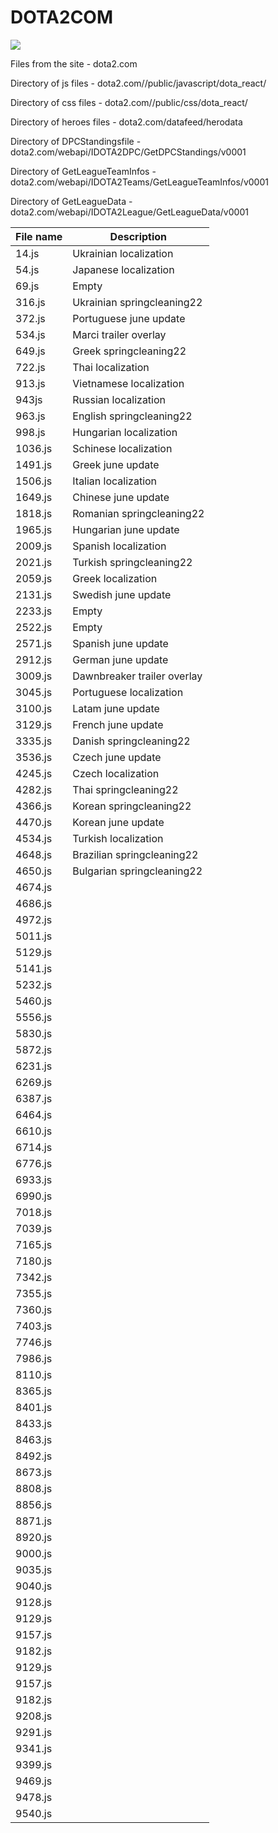 # DOTA2COM
<img src="https://dota2.ru/img/uploads/dota2-logo-official-v2.png">

Files from the site - dota2.com

Directory of js files - dota2.com//public/javascript/dota_react/

Directory of css files - dota2.com//public/css/dota_react/

Directory of heroes files - dota2.com/datafeed/herodata

Directory of DPCStandingsfile - dota2.com/webapi/IDOTA2DPC/GetDPCStandings/v0001

Directory of GetLeagueTeamInfos - dota2.com/webapi/IDOTA2Teams/GetLeagueTeamInfos/v0001

Directory of GetLeagueData - dota2.com/webapi/IDOTA2League/GetLeagueData/v0001

| File name | Description |
| ---       | ---         |
| 14.js     | Ukrainian localization             |
| 54.js     | Japanese localization            |
| 69.js     | Empty             |
| 316.js    | Ukrainian springcleaning22             |
| 372.js    | Portuguese june update             |
| 534.js    | Marci trailer overlay             |
| 649.js    | Greek springcleaning22            |
| 722.js    | Thai localization             |
| 913.js    | Vietnamese localization             |
| 943js     | Russian localization             |
| 963.js    | English springcleaning22             |
| 998.js    | Hungarian localization            |
| 1036.js   | Schinese localization           |
| 1491.js   | Greek june update             |
| 1506.js   | Italian localization          |
| 1649.js   | Chinese june update            |
| 1818.js   | Romanian springcleaning22             |
| 1965.js   | Hungarian june update            |
| 2009.js   | Spanish localization             |
| 2021.js   | Turkish springcleaning22             |
| 2059.js   | Greek localization           |
| 2131.js   | Swedish june update           |
| 2233.js   | Empty            |
| 2522.js   | Empty            |
| 2571.js   | Spanish june update            |
| 2912.js   | German june update            |
| 3009.js   | Dawnbreaker trailer overlay             |
| 3045.js   | Portuguese localization           |
| 3100.js   | Latam june update            |
| 3129.js   | French june update            |
| 3335.js   | Danish springcleaning22           |
| 3536.js   | Czech june update           |
| 4245.js   | Czech localization           |
| 4282.js   | Thai springcleaning22           |
| 4366.js   | Korean springcleaning22            |
| 4470.js   | Korean june update            |
| 4534.js   | Turkish localization            |
| 4648.js   | Brazilian springcleaning22            |
| 4650.js   | Bulgarian springcleaning22           |
| 4674.js   |             |
| 4686.js   |             |
| 4972.js   |             |
| 5011.js   |             |
| 5129.js   |             |
| 5141.js   |             |
| 5232.js   |             |
| 5460.js   |             |
| 5556.js   |             |
| 5830.js   |             |
| 5872.js   |             |
| 6231.js   |             |
| 6269.js   |             |
| 6387.js   |             |
| 6464.js   |             |
| 6610.js   |             |
| 6714.js   |             |
| 6776.js   |             |
| 6933.js   |             |
| 6990.js   |             |
| 7018.js   |             |
| 7039.js   |             |
| 7165.js   |             |
| 7180.js   |             |
| 7342.js   |             |
| 7355.js   |             |
| 7360.js   |             |
| 7403.js   |             |
| 7746.js   |             |
| 7986.js   |             |
| 8110.js   |             |
| 8365.js   |             |
| 8401.js   |             |
| 8433.js   |             |
| 8463.js   |             |
| 8492.js   |             |
| 8673.js   |             |
| 8808.js   |             |
| 8856.js   |             |
| 8871.js   |             |
| 8920.js   |             |
| 9000.js   |             |
| 9035.js   |             |
| 9040.js   |             |
| 9128.js   |             |
| 9129.js   |             |
| 9157.js   |             |
| 9182.js   |             |
| 9129.js   |             |
| 9157.js   |             |
| 9182.js   |             |
| 9208.js   |             |
| 9291.js   |             |
| 9341.js   |             |
| 9399.js   |             |
| 9469.js   |             |
| 9478.js   |             |
| 9540.js   |             |


